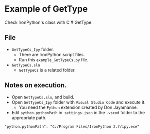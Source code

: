# Example of GetType

Check IronPython's class with C # GetType.

## File

* `GetTypeCs_Ipy` folder.
  * There are IronPython script files.
  * Run this `example_GetTypeCs.py` file.
* `GetTypeCs.sln`
  * `GetTypeCs` is a related folder.

## Notes on execution.

* Open `GetTypeCs.sln`, and build.
* Open `GetTypeCs_Ipy` folder with `Visual Studio Code` and execute it.
  * You need the `Python` extension created by Don Jayamanne.
* Edit `python.pythonPath` in` settings.json` in the `.vscod` folder to the appropriate path.

```
"python.pythonPath": "C:/Program Files/IronPython 2.7/ipy.exe"
```
